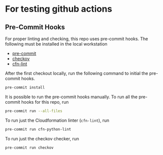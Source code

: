 # For testing github actions

## Pre-Commit Hooks

For proper linting and checking, this repo uses pre-commit hooks. The following must be installed in the local workstation

* [pre-commit](https://pre-commit.com/)
* [checkov](https://github.com/bridgecrewio/checkov)
* [cfn-lint](https://github.com/aws-cloudformation/cfn-lint)

After the first checkout locally, run the following command to initial the pre-commit hooks.

```bash
pre-commit install
```

It is possible to run the pre-commit hooks manually. To run all the pre-commit hooks for this repo, run

```bash
pre-commit run --all-files
```

To run just the Cloudformation linter (`cfn-lint`), run

```bash
pre-commit run cfn-python-lint
```

To run just the checkov checker, run

```bash
pre-commit run checkov
```

<!-- BEGIN_TF_DOCS -->

<!-- END_TF_DOCS -->